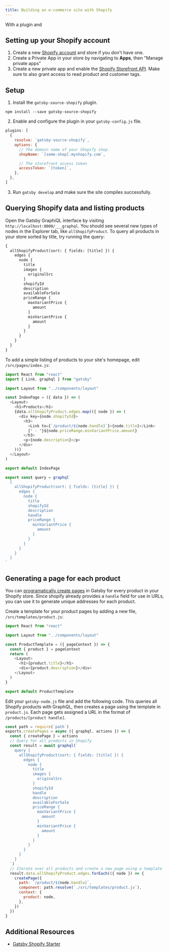 ```yaml
---
title: Building an e-commerce site with Shopify
---
```


With a plugin and

## Setting up your Shopify account

1. Create a new [Shopify account](https://www.shopify.com) and store if you don't have one.
2. Create a Private App in your store by navigating to **Apps**, then "Manage private apps"
3. Create a new private app and enable the [Shopify Storefront API](https://help.shopify.com/en/api/storefront-api). Make sure to also grant access to read product and customer tags.

## Setup

1. Install the `gatsby-source-shopify` plugin.

```shell
npm install --save gatsby-source-shopify
```

2. Enable and configure the plugin in your `gatsby-config.js` file.

```javascript:title=/gatsby-config.js
plugins: [
  {
    resolve: `gatsby-source-shopify`,
    options: {
      // The domain name of your Shopify shop.
      shopName: `[some-shop].myshopify.com`,

      // The storefront access token
      accessToken: `[token]`,
    },
  },
]
```

3. Run `gatsby develop` and make sure the site compiles successfully.

## Querying Shopify data and listing products

Open the Gatsby GraphiQL interface by visiting `http://localhost:8000/___graphql`. You should see several new types of nodes in the Explorer tab, like `allShopifyProduct`. To query all products in your store sorted by title, try running the query:

```graphql
{
  allShopifyProduct(sort: { fields: [title] }) {
    edges {
      node {
        title
        images {
          originalSrc
        }
        shopifyId
        description
        availableForSale
        priceRange {
          maxVariantPrice {
            amount
          }
          minVariantPrice {
            amount
          }
        }
      }
    }
  }
}
```

To add a simple listing of products to your site's homepage, edit `/src/pages/index.js`:

```jsx:title=/src/pages/index.js
import React from "react"
import { Link, graphql } from "gatsby"

import Layout from "../components/layout"

const IndexPage = ({ data }) => (
  <Layout>
    <h1>Products</h1>
    {data.allShopifyProduct.edges.map(({ node }) => (
      <div key={node.shopifyId}>
        <h3>
          <Link to={`/product/${node.handle}`}>{node.title}</Link>
          {" - "}${node.priceRange.minVariantPrice.amount}
        </h3>
        <p>{node.description}</p>
      </div>
    ))}
  </Layout>
)

export default IndexPage

export const query = graphql`
  {
    allShopifyProduct(sort: { fields: [title] }) {
      edges {
        node {
          title
          shopifyId
          description
          handle
          priceRange {
            minVariantPrice {
              amount
            }
          }
        }
      }
    }
  }
`
```

## Generating a page for each product

You can [programatically create pages](/tutorial/part-seven/) in Gatsby for every product in your Shopify store. Since shopify already provides a `handle` field for use in URLs, you can use it to generate unique addresses for each product.

Create a template for your product pages by adding a new file, `/src/templates/product.js`:

```jsx:title=/src/templates/product.js
import React from "react"

import Layout from "../components/layout"

const ProductTemplate = ({ pageContext }) => {
  const { product } = pageContext
  return (
    <Layout>
      <h1>{product.title}</h1>
      <div>{product.description}</div>
    </Layout>
  )
}

export default ProductTemplate
```

Edit your `gatsby-node.js` file and add the following code. This queries all Shopify products with GraphQL, then creates a page using the template in `product.js`. Each page gets assigned a URL in the format of `/products/[product handle]`.

```javascript:title=/gatsby-node.js
const path = require(`path`)
exports.createPages = async ({ graphql, actions }) => {
  const { createPage } = actions
  // Query for all products in Shopify
  const result = await graphql(`
    query {
      allShopifyProduct(sort: { fields: [title] }) {
        edges {
          node {
            title
            images {
              originalSrc
            }
            shopifyId
            handle
            description
            availableForSale
            priceRange {
              maxVariantPrice {
                amount
              }
              minVariantPrice {
                amount
              }
            }
          }
        }
      }
    }
  `)
  // Iterate over all products and create a new page using a template
  result.data.allShopifyProduct.edges.forEach(({ node }) => {
    createPage({
      path: `/product/${node.handle}`,
      component: path.resolve(`./src/templates/product.js`),
      context: {
        product: node,
      },
    })
  })
}
```

## Additional Resources

- [Gatsby Shopify Starter](/starters/AlexanderProd/gatsby-shopify-starter/)
